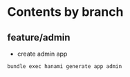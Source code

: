 # Contents by branch

## feature/admin

* create admin app

```bash
bundle exec hanami generate app admin
```
